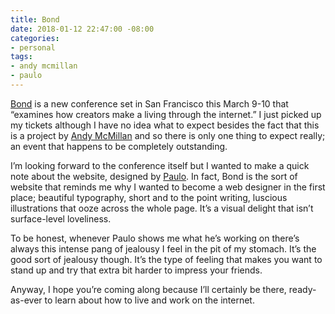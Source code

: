 ```yaml
---
title: Bond
date: 2018-01-12 22:47:00 -08:00
categories:
- personal
tags:
- andy mcmillan
- paulo
---
```


[Bond](http://bond.backerkit.com/) is a new conference set in San Francisco this March 9-10 that “examines how creators make a living through the internet.” I just picked up my tickets although I have no idea what to expect besides the fact that this is a project by [Andy McMillan](http://goodonpaper.com/) and so there is only one thing to expect really; an event that happens to be completely outstanding. 

I’m looking forward to the conference itself but I wanted to make a quick note about the website, designed by [Paulo](http://paulo.is). In fact, Bond is the sort of website that reminds me why I wanted to become a web designer in the first place; beautiful typography, short and to the point writing, luscious illustrations that ooze across the whole page. It’s a visual delight that isn’t surface-level loveliness.

To be honest, whenever Paulo shows me what he’s working on there’s always this intense pang of jealousy I feel in the pit of my stomach. It’s the good sort of jealousy though. It’s the type of feeling that makes you want to stand up and try that extra bit harder to impress your friends.

Anyway, I hope you’re coming along because I’ll certainly be there, ready-as-ever to learn about how to live and work on the internet.